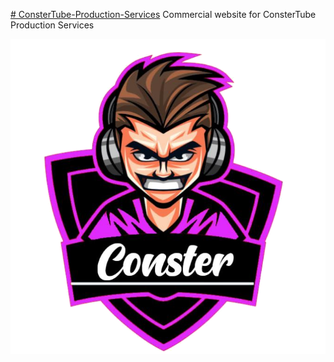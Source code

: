 <a href="ariesplaysnation.com"># ConsterTube-Production-Services</a>
Commercial website for ConsterTube Production Services

<img src="https://github.com/AriesPlaysNation/ConsterTube-Production-Services/blob/master/img/logoFinal.png" />
